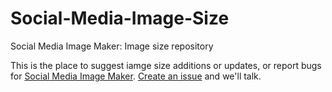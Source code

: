 # Social-Media-Image-Size
Social Media Image Maker: Image size repository

This is the place to suggest iamge size additions or updates, or report bugs for [Social Media Image Maker](https:///). [Create an issue](https://github.com/thierryc/Social-Media-Image-Size/issues) and we'll talk.
